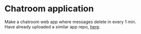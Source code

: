 # Chatroom application
Make a chatroom web app where messages delete in every 1 min.  
Have already uploaded a similar app repo, [here]().